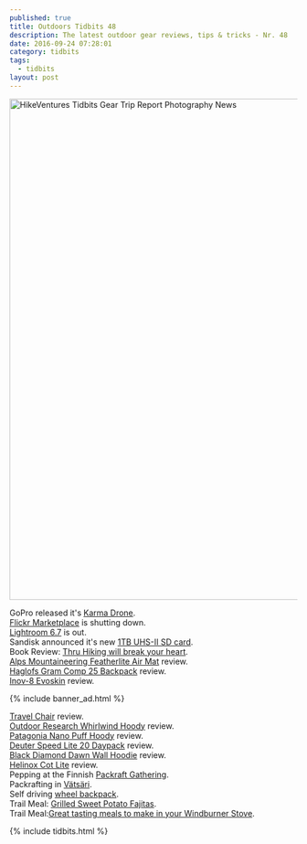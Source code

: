```yaml
---
published: true
title: Outdoors Tidbits 48
description: The latest outdoor gear reviews, tips & tricks - Nr. 48
date: 2016-09-24 07:28:01
category: tidbits
tags:
  - tidbits
layout: post
---
```


<a data-flickr-embed="true"  href="https://www.flickr.com/photos/90204224@N07/15328753858/in/photolist-pCTf3y-pozkf1-pF3Zwy-pAZPNu-pD1wwh-pAZQiY-pAZPWW-pCLoYP-pCLp1x-pmxtmC-pmxStC-pD3Anc-pD1xwd-pD3As2-pmyib2-pxKTst-pggNrb-oUdAx3-gMCaYa-gMDbTT-gMCfAh" title="HikeVentures Tidbits Gear Trip Report Photography News"><img src="https://c3.staticflickr.com/4/3932/15328753858_16a537c062_o.jpg" width="1314" height="877" alt="HikeVentures Tidbits Gear Trip Report Photography News"></a><script async src="//embedr.flickr.com/assets/client-code.js" charset="utf-8"></script>

GoPro released it's [Karma Drone](https://www.bhphotovideo.com/c/product/1283469-REG/gopro_rkwxx_001_karma_core_quadcopter.html/BI/19674/KBID/12320/kw/GOKC/DFF/d10-v2-t1-xGOKC).   
[Flickr Marketplace](http://www.dpreview.com/news/7241326722/flickr-marketplace-image-licensing-program-shuttered) is shutting down.   
[Lightroom 6.7](http://blogs.adobe.com/lightroomjournal/2016/09/lightroom-cc-2015-7-now-available.html) is out.   
Sandisk announced it's new [1TB UHS-II SD card](https://www.sandisk.com/about/media-center/press-releases/2016/western-digital-demonstrates-prototype-of-the-worlds-first-1terabyte-SDXC-card).   
Book Review: [Thru Hiking will break your heart](http://campfirechic.com/2016/09/thru-hiking-will-break-your-heart.html).   
[Alps Mountaineering Featherlite Air Mat](http://www.hikingthetrail.com/2016/09/alps-mountaineering-featherlite-air-mat-review/) review.   
[Haglofs Gram Comp 25 Backpack](http://www.outdoorsfather.com/2016/09/gear-review-haglofs-gram-comp-25-backpack/) review.   
[Inov-8 Evoskin](http://bushcraft.at/review-inov-8-evoskin/) review.   

{% include banner_ad.html %}

[Travel Chair](http://www.missourihowell.com/2016/09/23/gear-review-travelchair/) review.   
[Outdoor Research Whirlwind Hoody](http://www.littlegrunts.com/outdoor-research-whirlwind-hoody-orinsightlab/) review.   
[Patagonia Nano Puff Hoody](https://thebigoutside.com/review-patagonia-nano-puff-hoody/) review.   
[Deuter Speed Lite 20 Daypack](https://thebigoutside.com/gear-review-deuter-speed-lite-20-daypack/) review.   
[Black Diamond Dawn Wall Hoodie](http://www.littlegrunts.com/black-diamond-dawn-wall-hoodie-review/) review.   
[Helinox Cot Lite](http://www.thealpinestart.com/2016/09/review-helinox-cot-lite/) review.   
Pepping at the Finnish [Packraft Gathering](http://leftbound.com/blog/2016/09/21/Peeping-At-The-Packraft-Gathering/).   
Packrafting in [Vätsäri](http://caide.kuvat.fi/blog/47/vatsari%2C+the+king+of+finnish+wilderness+areas).   
Self driving [wheel backpack](https://hiking.org/2016/09/22/self-driving-wheel-backpacks/).   
Trail Meal: [Grilled Sweet Potato Fajitas](http://www.freshoffthegrid.com/grilled-sweet-potato-fajitas/).   
Trail Meal:[Great tasting meals to make in your Windburner Stove](http://s454105314.onlinehome.us/msr_blog/5-great-tasting-meals-to-make-in-your-windburner-stove-system/).   

{% include tidbits.html %}
